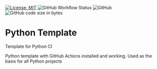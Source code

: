 [![License: MIT](https://img.shields.io/badge/License-MIT-yellow.svg)](https://opensource.org/licenses/MIT)
![GitHub Workflow Status](https://img.shields.io/github/workflow/status/adegenaar/PythonTemplate/Python%20Application)
![GitHub](https://img.shields.io/github/license/adegenaar/PythonTemplate)
![GitHub code size in bytes](https://img.shields.io/github/languages/code-size/adegenaar/PythonTemplate)

# Python Template 
Template for Python CI

Python template with GitHub Actions installed and working.  Used as the basis for all Python projects
